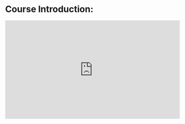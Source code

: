 # Course Introduction:

<iframe width="560" height="315" src="https://www.youtube.com/embed/Wae9QG7TH_g" title="YouTube video player" frameborder="0" allow="accelerometer; autoplay; clipboard-write; encrypted-media; gyroscope; picture-in-picture" allowfullscreen></iframe>
